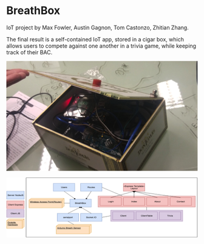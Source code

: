 # BreathBox
IoT project by Max Fowler, Austin Gagnon, Tom Castonzo, Zhitian Zhang.

The final result is a self-contained IoT app, stored in a cigar box, which allows users to compete against one another in a trivia game, while keeping track of their BAC.

![alt text](https://github.com/zhitianz/BreathBox/blob/master/1.png)

![alt text](https://github.com/zhitianz/BreathBox/blob/master/2.png)
